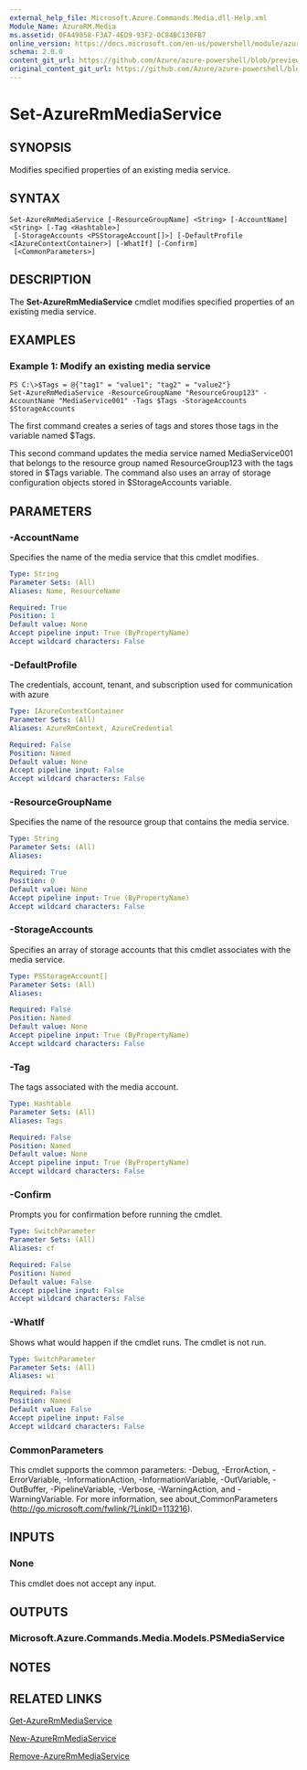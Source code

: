 ```yaml
---
external_help_file: Microsoft.Azure.Commands.Media.dll-Help.xml
Module_Name: AzureRM.Media
ms.assetid: 0FA49058-F3A7-4ED9-93F2-0C84BC130FB7
online_version: https://docs.microsoft.com/en-us/powershell/module/azurerm.media/set-azurermmediaservice
schema: 2.0.0
content_git_url: https://github.com/Azure/azure-powershell/blob/preview/src/ResourceManager/Media/Commands.Media/help/Set-AzureRmMediaService.md
original_content_git_url: https://github.com/Azure/azure-powershell/blob/preview/src/ResourceManager/Media/Commands.Media/help/Set-AzureRmMediaService.md
---
```


# Set-AzureRmMediaService

## SYNOPSIS
Modifies specified properties of an existing media service.

## SYNTAX

```
Set-AzureRmMediaService [-ResourceGroupName] <String> [-AccountName] <String> [-Tag <Hashtable>]
 [-StorageAccounts <PSStorageAccount[]>] [-DefaultProfile <IAzureContextContainer>] [-WhatIf] [-Confirm]
 [<CommonParameters>]
```

## DESCRIPTION
The **Set-AzureRmMediaService** cmdlet modifies specified properties of an existing media service.

## EXAMPLES

### Example 1: Modify an existing media service
```
PS C:\>$Tags = @{"tag1" = "value1"; "tag2" = "value2"}
Set-AzureRmMediaService -ResourceGroupName "ResourceGroup123" -AccountName "MediaService001" -Tags $Tags -StorageAccounts $StorageAccounts
```

The first command creates a series of tags and stores those tags in the variable named $Tags.

This second command updates the media service named MediaService001 that belongs to the resource group named ResourceGroup123 with the tags stored in $Tags variable.
The command also uses an array of storage configuration objects stored in $StorageAccounts variable.

## PARAMETERS

### -AccountName
Specifies the name of the media service that this cmdlet modifies.

```yaml
Type: String
Parameter Sets: (All)
Aliases: Name, ResourceName

Required: True
Position: 1
Default value: None
Accept pipeline input: True (ByPropertyName)
Accept wildcard characters: False
```

### -DefaultProfile
The credentials, account, tenant, and subscription used for communication with azure

```yaml
Type: IAzureContextContainer
Parameter Sets: (All)
Aliases: AzureRmContext, AzureCredential

Required: False
Position: Named
Default value: None
Accept pipeline input: False
Accept wildcard characters: False
```

### -ResourceGroupName
Specifies the name of the resource group that contains the media service.

```yaml
Type: String
Parameter Sets: (All)
Aliases:

Required: True
Position: 0
Default value: None
Accept pipeline input: True (ByPropertyName)
Accept wildcard characters: False
```

### -StorageAccounts
Specifies an array of storage accounts that this cmdlet associates with the media service.

```yaml
Type: PSStorageAccount[]
Parameter Sets: (All)
Aliases:

Required: False
Position: Named
Default value: None
Accept pipeline input: True (ByPropertyName)
Accept wildcard characters: False
```

### -Tag
The tags associated with the media account.

```yaml
Type: Hashtable
Parameter Sets: (All)
Aliases: Tags

Required: False
Position: Named
Default value: None
Accept pipeline input: True (ByPropertyName)
Accept wildcard characters: False
```

### -Confirm
Prompts you for confirmation before running the cmdlet.

```yaml
Type: SwitchParameter
Parameter Sets: (All)
Aliases: cf

Required: False
Position: Named
Default value: False
Accept pipeline input: False
Accept wildcard characters: False
```

### -WhatIf
Shows what would happen if the cmdlet runs.
The cmdlet is not run.

```yaml
Type: SwitchParameter
Parameter Sets: (All)
Aliases: wi

Required: False
Position: Named
Default value: False
Accept pipeline input: False
Accept wildcard characters: False
```

### CommonParameters
This cmdlet supports the common parameters: -Debug, -ErrorAction, -ErrorVariable, -InformationAction, -InformationVariable, -OutVariable, -OutBuffer, -PipelineVariable, -Verbose, -WarningAction, and -WarningVariable. For more information, see about_CommonParameters (http://go.microsoft.com/fwlink/?LinkID=113216).

## INPUTS

### None
This cmdlet does not accept any input.

## OUTPUTS

### Microsoft.Azure.Commands.Media.Models.PSMediaService

## NOTES

## RELATED LINKS

[Get-AzureRmMediaService](./Get-AzureRmMediaService.md)

[New-AzureRmMediaService](./New-AzureRmMediaService.md)

[Remove-AzureRmMediaService](./Remove-AzureRmMediaService.md)


